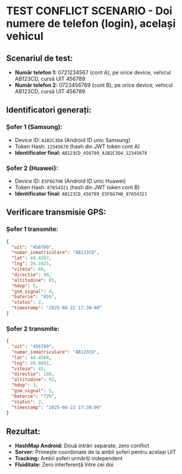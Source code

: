 # TEST CONFLICT SCENARIO - Doi numere de telefon (login), același vehicul

## Scenariul de test:
- **Număr telefon 1:** 0721234567 (cont A), pe orice device, vehicul AB123CD, cursă UIT 456789
- **Număr telefon 2:** 0723456789 (cont B), pe orice device, vehicul AB123CD, cursă UIT 456789

## Identificatori generați:

### Șofer 1 (Samsung):
- Device ID: `A1B2C3D4` (Android ID unic Samsung)
- Token Hash: `12345678` (hash din JWT token cont A)
- **Identificator final:** `AB123CD_456789_A1B2C3D4_12345678`

### Șofer 2 (Huawei):  
- Device ID: `E5F6G7H8` (Android ID unic Huawei)
- Token Hash: `87654321` (hash din JWT token cont B)
- **Identificator final:** `AB123CD_456789_E5F6G7H8_87654321`

## Verificare transmisie GPS:

### Șofer 1 transmite:
```json
{
  "uit": "456789",
  "numar_inmatriculare": "AB123CD",
  "lat": 44.4267,
  "lng": 26.1025,
  "viteza": 60,
  "directie": 90,
  "altitudine": 85,
  "hdop": 5,
  "gsm_signal": 4,
  "baterie": "85%",
  "status": 2,
  "timestamp": "2025-08-22 17:30:00"
}
```

### Șofer 2 transmite:
```json
{
  "uit": "456789", 
  "numar_inmatriculare": "AB123CD",
  "lat": 44.4568,
  "lng": 26.0891,
  "viteza": 45,
  "directie": 180,
  "altitudine": 92,
  "hdop": 3,
  "gsm_signal": 5,
  "baterie": "72%",
  "status": 2,
  "timestamp": "2025-08-22 17:30:00"
}
```

## Rezultat:
- **HashMap Android:** Două intrări separate, zero conflict
- **Server:** Primește coordonate de la ambii șoferi pentru același UIT
- **Tracking:** Ambii șoferi urmăriți independent
- **Fluiditate:** Zero interferență între cei doi